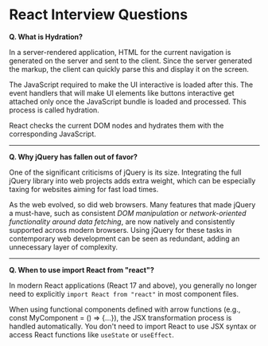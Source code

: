 # React Interview Questions

**Q. What is Hydration?**

In a server-rendered application, HTML for the current navigation is generated on the server and sent to the client. Since the server generated the markup, the client can quickly parse this and display it on the screen.

The JavaScript required to make the UI interactive is loaded after this. The event handlers that will make UI elements like buttons interactive get attached only once the JavaScript bundle is loaded and processed. This process is called hydration.

React checks the current DOM nodes and hydrates them with the corresponding JavaScript.

---

**Q. Why jQuery has fallen out of favor?**

One of the significant criticisms of jQuery is its size. Integrating the full jQuery library into web projects adds extra weight, which can be especially taxing for websites aiming for fast load times.

As the web evolved, so did web browsers. Many features that made jQuery a must-have, such as consistent _DOM manipulation_ or _network-oriented functionality around data fetching_, are now natively and consistently supported across modern browsers. Using jQuery for these tasks in contemporary web development can be seen as redundant, adding an unnecessary layer of complexity.

---

**Q. When to use import React from "react"?**

In modern React applications (React 17 and above), you generally no longer need to explicitly `import React from "react"` in most component files.

When using functional components defined with arrow functions (e.g., const MyComponent = () => {...}), the JSX transformation process is handled automatically. You don't need to import React to use JSX syntax or access React functions like `useState` or `useEffect`.

